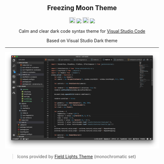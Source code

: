 <h2 align="center">Freezing Moon Theme</h2>

<p align="center"><img src="https://assets-cdn.github.com/favicon.ico" width=20 height=20/> <a href="https://github.com/inhuman-en/freezing-moon-theme/releases/latest"><img src="https://img.shields.io/github/release/inhuman-en/freezing-moon-theme.svg?style=flat-square"/></a> <img src="https://marketplace.visualstudio.com/favicon.ico" width=20 height=20/> <a href="https://code.visualstudio.com/updates/v1_26"><img src="https://img.shields.io/badge/VS_Code-v1.26+-373277.svg?style=flat-square"/></a> </p>

<p align="center">Calm and clear dark code syntax theme for <a href="https://code.visualstudio.com">Visual Studio Code</a></p>

<p align="center">Based on Visual Studio Dark theme</p>

---
<p align="center"><img src="https://github.com/inhuman-en/freezing-moon-theme/blob/master/screenshots/main.png"/><br><blockquote>Icons provided by <a href="https://marketplace.visualstudio.com/items?itemName=sveggiani.vscode-field-lights">Field Lights Theme</a>  (monochromatic set)</p>